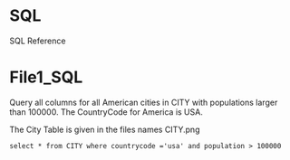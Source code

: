 # SQL
SQL Reference

# File1_SQL
Query all columns for all American cities in CITY with populations larger than 100000. The CountryCode for America is USA.

The City Table is given in the files names CITY.png
```
select * from CITY where countrycode ='usa' and population > 100000
```
